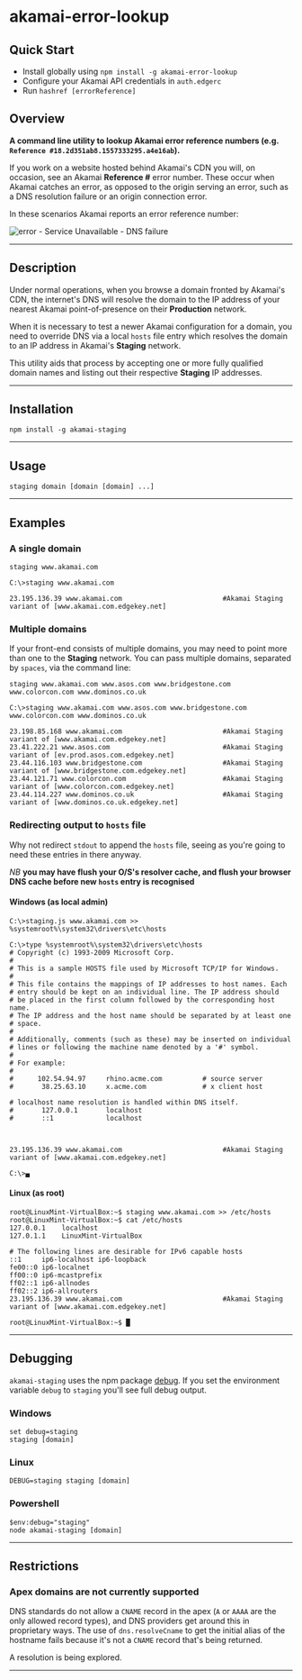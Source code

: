 # akamai-error-lookup

## Quick Start

- Install globally using `npm install -g akamai-error-lookup`
- Configure your Akamai API credentials in `auth.edgerc`
- Run `hashref [errorReference]`

## Overview

**A command line utility to lookup Akamai error reference numbers (e.g. `Reference #18.2d351ab8.1557333295.a4e16ab`).**

If you work on a website hosted behind Akamai's CDN you will, on occasion, see an Akamai **Reference #** error number.  These occur when Akamai catches an error, as opposed to the origin serving an error, such as a DNS resolution failure or an origin connection error.

In these scenarios Akamai reports an error reference number:

![error - Service Unavailable - DNS failure](https://user-images.githubusercontent.com/9842107/57924537-4091b400-789d-11e9-8d04-1be9a9c06bad.png)


---

## Description

Under normal operations, when you browse a domain fronted by Akamai's CDN, the internet's DNS will resolve the domain to the IP address of your nearest Akamai point-of-presence on their **Production** network.

When it is necessary to test a newer Akamai configuration for a domain, you need to override DNS via a local `hosts` file entry which resolves the domain to an IP address in Akamai's **Staging** network.

This utility aids that process by accepting one or more fully qualified domain names and listing out their respective **Staging** IP addresses.

---

## Installation

```text
npm install -g akamai-staging
```

---

## Usage

`staging domain [domain [domain] ...]`

---

## Examples

### A single domain

`staging www.akamai.com`

```text
C:\>staging www.akamai.com

23.195.136.39 www.akamai.com                         #Akamai Staging variant of [www.akamai.com.edgekey.net]

```

### Multiple domains

If your front-end consists of multiple domains, you may need to point more than one to the **Staging** network.  You can pass multiple domains, separated by `spaces`, via the command line:

`staging www.akamai.com www.asos.com www.bridgestone.com www.colorcon.com www.dominos.co.uk`

```text
C:\>staging www.akamai.com www.asos.com www.bridgestone.com www.colorcon.com www.dominos.co.uk

23.198.85.168 www.akamai.com                         #Akamai Staging variant of [www.akamai.com.edgekey.net]
23.41.222.21 www.asos.com                            #Akamai Staging variant of [ev.prod.asos.com.edgekey.net]
23.44.116.103 www.bridgestone.com                    #Akamai Staging variant of [www.bridgestone.com.edgekey.net]
23.44.121.71 www.colorcon.com                        #Akamai Staging variant of [www.colorcon.com.edgekey.net]
23.44.114.227 www.dominos.co.uk                      #Akamai Staging variant of [www.dominos.co.uk.edgekey.net]

```

### Redirecting output to `hosts` file

Why not redirect `stdout` to append the `hosts` file, seeing as you're going to need these entries in there anyway.

*NB* **you may have flush your O/S's resolver cache, and flush your browser DNS cache before new `hosts` entry is recognised**

#### Windows (as local admin)

```text
C:\>staging.js www.akamai.com >> %systemroot%\system32\drivers\etc\hosts

C:\>type %systemroot%\system32\drivers\etc\hosts
# Copyright (c) 1993-2009 Microsoft Corp.
#
# This is a sample HOSTS file used by Microsoft TCP/IP for Windows.
#
# This file contains the mappings of IP addresses to host names. Each
# entry should be kept on an individual line. The IP address should
# be placed in the first column followed by the corresponding host name.
# The IP address and the host name should be separated by at least one
# space.
#
# Additionally, comments (such as these) may be inserted on individual
# lines or following the machine name denoted by a '#' symbol.
#
# For example:
#
#      102.54.94.97     rhino.acme.com          # source server
#       38.25.63.10     x.acme.com              # x client host

# localhost name resolution is handled within DNS itself.
#       127.0.0.1       localhost
#       ::1             localhost



23.195.136.39 www.akamai.com                         #Akamai Staging variant of [www.akamai.com.edgekey.net]

C:\>▄
```

#### Linux (as root)

```text
root@LinuxMint-VirtualBox:~$ staging www.akamai.com >> /etc/hosts
root@LinuxMint-VirtualBox:~$ cat /etc/hosts
127.0.0.1    localhost
127.0.1.1    LinuxMint-VirtualBox

# The following lines are desirable for IPv6 capable hosts
::1     ip6-localhost ip6-loopback
fe00::0 ip6-localnet
ff00::0 ip6-mcastprefix
ff02::1 ip6-allnodes
ff02::2 ip6-allrouters
23.195.136.39 www.akamai.com                         #Akamai Staging variant of [www.akamai.com.edgekey.net]

root@LinuxMint-VirtualBox:~$ █
```

---

## Debugging

`akamai-staging` uses the npm package [debug](https://www.npmjs.com/package/debug "www.npmjs.com").  If you set the environment variable `debug` to `staging` you'll see full debug output.

### Windows

```text
set debug=staging
staging [domain]
```

### Linux

```text
DEBUG=staging staging [domain]
```

### Powershell

```text
$env:debug="staging"
node akamai-staging [domain]
```

---

## Restrictions

### Apex domains are not currently supported

DNS standards do not allow a `CNAME` record in the apex (`A` or `AAAA` are the only allowed record types), and DNS providers get around this in proprietary ways.  The use of `dns.resolveCname` to get the initial alias of the hostname fails because it's not a `CNAME` record that's being returned.

A resolution is being explored.

---